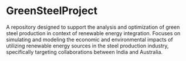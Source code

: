 # GreenSteelProject
A repository designed to support the analysis and optimization of green steel production in context of renewable energy integration. Focuses on simulating and modeling the economic and environmental impacts of utilizing renewable energy sources in the steel production industry, specifically targeting collaborations between India and Australia. 
